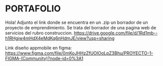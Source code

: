 # PORTAFOLIO
Hola! Adjunto el link donde se encuentra en un .zip un borrador de un proyecto de emprendimiento. Se trata del borrador de una pagina web de servicios del rubro construccion.
https://drive.google.com/file/d/1Rd1mb--h1RHgjw4mHdX4eMdKq6nHdmJE/view?usp=sharing

Link diseño appmobile en figma:  https://www.figma.com/file/0mKoJHHzZfUOlOoLpZ3Bhu/PROYECTO-1-FIGMA-(Community)?node-id=0%3A1
